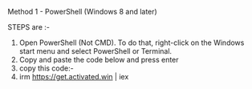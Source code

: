Method 1 - PowerShell (Windows 8 and later)

STEPS are :-

1. Open PowerShell (Not CMD). To do that, right-click on the Windows start menu and select PowerShell or Terminal.
2. Copy and paste the code below and press enter
3. copy this code:-
4. irm https://get.activated.win | iex
